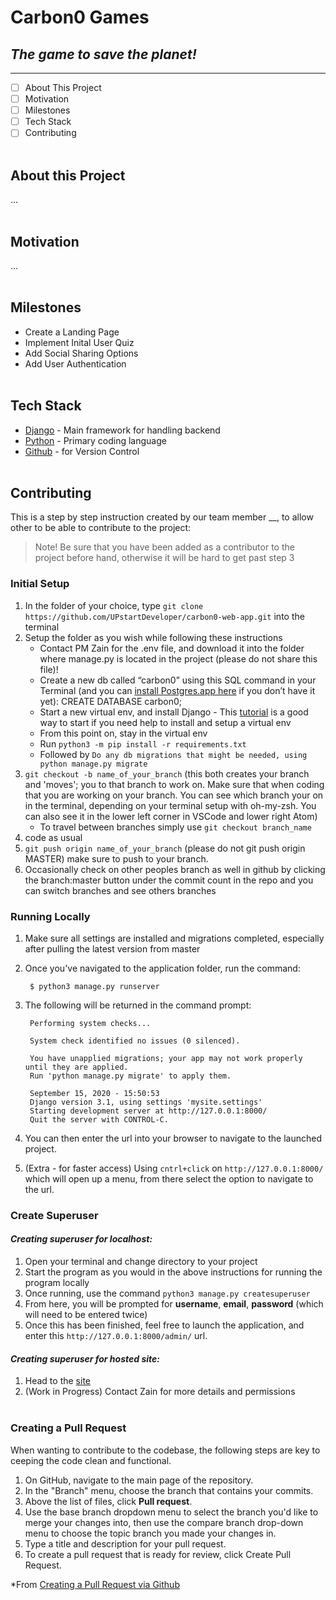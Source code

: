# Carbon0 Games
## ___The game to save the planet!___
---

- [ ] About This Project
- [ ] Motivation
- [ ] Milestones
- [ ] Tech Stack
- [ ] Contributing
<br /><br /> 

## About this Project
...
<br /><br />

## Motivation
...
<br /><br />

## Milestones 
- Create a Landing Page
- Implement Inital User Quiz
- Add Social Sharing Options
- Add User Authentication
<br /><br />

## Tech Stack
- [Django](https://www.djangoproject.com/) - Main framework for handling backend
- [Python](https://www.python.org) - Primary coding language
- [Github](https://www.github.com) - for Version Control
<br /><br />

## Contributing
This is a step by step instruction created by our team member __, to allow other to be able to contribute to the project:
> Note! Be sure that you have been added as a contributor to the project before hand, otherwise it will be hard to get past step 3

### __Initial Setup__

1. In the folder of your choice, type `git clone https://github.com/UPstartDeveloper/carbon0-web-app.git` into the terminal
2. Setup the folder as you wish while following these instructions
    - Contact PM Zain for the .env file, and download it into the folder where manage.py is located in the project (please do not share this file)!
    - Create a new db called “carbon0” using this SQL command in your Terminal (and you can [install Postgres.app here](https://postgresapp.com/) if you don’t have it yet): CREATE DATABASE carbon0;
    - Start a new virtual env, and install Django - This [tutorial](https://packaging.python.org/guides/installing-using-pip-and-virtual-environments/) is a good way to start if you need help to install and setup a virtual env
    - From this point on, stay in the virtual env
    - Run `python3 -m pip install -r requirements.txt`
    - Followed by `Do any db migrations that might be needed, using python manage.py migrate`
3. `git checkout -b name_of_your_branch` (this both creates your branch and 'moves'; you to that branch to work on. Make sure that when coding that you are working on your branch. You can see which branch your on in the terminal, depending on your terminal setup with oh-my-zsh. You can also see it in the lower left corner in VSCode and lower right Atom)
    - To travel between branches simply use `git checkout branch_name`
4. code as usual
5. `git push origin name_of_your_branch` (please do not git push origin MASTER) make sure to push to your branch.
6. Occasionally check on other peoples branch as well in github by clicking the branch:master button under the commit count in the repo and you can switch branches and see others branches

### __Running Locally__

1. Make sure all settings are installed and migrations completed, especially after pulling the latest version from master
2. Once you've navigated to the application folder, run the command:

        $ python3 manage.py runserver
        

3. The following will be returned in the command prompt:

        Performing system checks...

        System check identified no issues (0 silenced).

        You have unapplied migrations; your app may not work properly until they are applied.
        Run 'python manage.py migrate' to apply them.

        September 15, 2020 - 15:50:53
        Django version 3.1, using settings 'mysite.settings'
        Starting development server at http://127.0.0.1:8000/
        Quit the server with CONTROL-C.
        

4. You can then enter the url into your browser to navigate to the launched project.
5. (Extra - for faster access) Using `cntrl+click` on  `http://127.0.0.1:8000/` which will open up a menu, from there select the option to navigate to the url.


### __Create Superuser__
#### _Creating superuser for localhost:_

1. Open your terminal and change directory to your project
2. Start the program as you would in the above instructions for running the program locally
3. Once running, use the command `python3 manage.py createsuperuser`
4. From here, you will be prompted for **username**, **email**, **password** (which will need to be entered twice)
5. Once this has been finished, feel free to launch the application, and enter this `http://127.0.0.1:8000/admin/` url.

#### _Creating superuser for hosted site:_

1. Head to the [site]()
2. (Work in Progress) Contact Zain for more details and permissions
<br /><br />


### __Creating a Pull Request__
When wanting to contribute to the codebase, the following steps are key to ceeping the code clean and functional.

1. On GitHub, navigate to the main page of the repository.
2. In the "Branch" menu, choose the branch that contains your commits.
3. Above the list of files, click  __Pull request__.
4. Use the base branch dropdown menu to select the branch you'd like to merge your changes into, then use the compare branch drop-down menu to choose the topic branch you made your changes in.
5. Type a title and description for your pull request.
6. To create a pull request that is ready for review, click Create Pull Request.

*From [Creating a Pull Request via Github](https://docs.github.com/en/free-pro-team@latest/github/collaborating-with-issues-and-pull-requests/creating-a-pull-request)